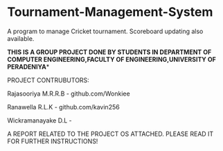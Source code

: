 # Tournament-Management-System
A program to manage Cricket tournament. Scoreboard updating also available.


**THIS IS A GROUP PROJECT DONE BY STUDENTS IN DEPARTMENT OF COMPUTER ENGINEERING,FACULTY OF ENGINEERING,UNIVERSITY OF PERADENIYA***

PROJECT CONTRUBUTORS:

Rajasooriya M.R.R.B - github.com/Wonkiee

Ranawella R.L.K - github.com/kavin256

Wickramanayake D.L -



A REPORT RELATED TO THE PROJECT OS ATTACHED. PLEASE READ IT FOR FURTHER INSTRUCTIONS!
